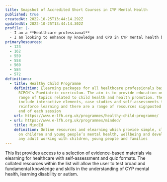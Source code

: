 ```yaml
---
title: Snapshot of Accredited Short Courses in CYP Mental Health
published: true
createdAt: 2022-10-25T13:44:14.292Z
updatedAt: 2022-10-25T13:44:14.302Z
profile: |-
  - I am a **Healthcare professional**
  - I am looking to enhance my knowledge and CPD in CYP mental health by **completing an elearning package that will give me a certificate**
primaryResources:
  - 123
  - 162
  - 559
  - 558
  - 560
  - 584
  - 572
definitions:
  - title: Healthy Child Programme
    definition: Elearning packages for all healthcare professionals based on the
      RCPCH’s Paediatric curriculum. The aim is to provide education over a
      range of topics related to child health and health promotion. The sessions
      include interactive elements, case studies and self-assessments to
      reinforce learning and there are a range of resources signposted at the
      end of each session
    url: https://www.e-lfh.org.uk/programmes/healthy-child-programme/
  - url: https://www.e-lfh.org.uk/programmes/minded/
    title: MindEd
    definition: Online resources and elearning which provide simple, clear guidance
      on children and young people’s mental health, wellbeing and development to
      any adult working with children, young people and families
---
```

This list provides access to a selection of evidence-based materials via elearning for healthcare with self-assessment and quiz formats. The collated resources within the list will allow the user to test broad and fundamental knowledge and skills in the understanding of CYP mental health, learning disability or autism.